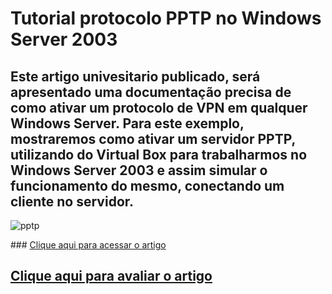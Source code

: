 # Tutorial protocolo PPTP no Windows Server 2003

## Este artigo univesitario publicado, será apresentado uma documentação precisa de como ativar um protocolo de VPN em qualquer Windows Server. Para este exemplo, mostraremos como ativar um servidor PPTP, utilizando do Virtual Box para trabalharmos no Windows Server 2003 e assim simular o funcionamento do mesmo, conectando um cliente no servidor.

![pptp](https://github.com/LeonardoLuisKlein/Ativando-PPTP-Windows-Server-2003/assets/106256199/5d877f0c-5c41-48a7-9cf6-c5b282fe2c54)

<div>
### <a href="https://docs.google.com/document/d/e/2PACX-1vR5DENQEIF4pU0nuI5NwJdPI670dZCR-SkSzAjdCX9ftjHyabZZEz-vMhkoJCU0IFT9ASZmhzZY6-De/pub">Clique aqui para acessar o artigo</a>

## <a href="">Clique aqui para avaliar o artigo</a>
</div>
